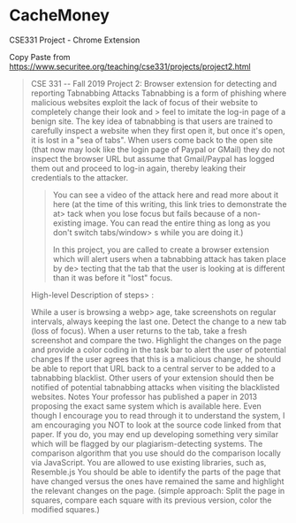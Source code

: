 # CacheMoney
CSE331 Project - Chrome Extension

Copy Paste from https://www.securitee.org/teaching/cse331/projects/project2.html
> CSE 331 -- Fall 2019
> Project 2: Browser extension for detecting and reporting Tabnabbing Attacks
> Tabnabbing is a form of phishing where malicious websites exploit the lack of focus of their website to completely change their look and > feel to imitate the log-in page of a benign site. The key idea of tabnabbing is that users are trained to carefully inspect a website when they first open it, but once it's open, it is lost in a "sea of tabs". When users come back to the open site (that now may look like the login page of Paypal or GMail) they do not inspect the browser URL but assume that Gmail/Paypal has logged them out and proceed to log-in again, thereby leaking their credentials to the attacker.
> > 
> > You can see a video of the attack here and read more about it here (at the time of this writing, this link tries to demonstrate the at> tack when you lose focus but fails because of a non-existing image. You can read the entire thing as long as you don't switch tabs/window> s while you are doing it.)
> > 
> > In this project, you are called to create a browser extension which will alert users when a tabnabbing attack has taken place by de> tecting that the tab that the user is looking at is different than it was before it "lost" focus.
> 
> High-level Description of steps> :
> 
> While a user is browsing a webp> age, take screenshots on regular intervals, always keeping the last one.
> Detect the change to a new tab (loss of focus).
> When a user returns to the tab, take a fresh screenshot and compare the two.
> Highlight the changes on the page and provide a color coding in the task bar to alert the user of potential changes
> If the user agrees that this is a malicious change, he should be able to report that URL back to a central server to be added to a tabnabbing blacklist.
> Other users of your extension should then be notified of potential tabnabbing attacks when visiting the blacklisted websites.
> Notes
> Your professor has published a paper in 2013 proposing the exact same system which is available here. Even though I encourage you to read through it to understand the system, I am encouraging you NOT to look at the source code linked from that paper. If you do, you may end up developing something very similar which will be flagged by our plagiarism-detecting systems.
> The comparison algorithm that you use should do the comparison locally via JavaScript. You are allowed to use existing libraries, such as, Resemble.js
> You should be able to identify the parts of the page that have changed versus the ones have remained the same and highlight the relevant changes on the page. (simple approach: Split the page in squares, compare each square with its previous version, color the modified squares.)
